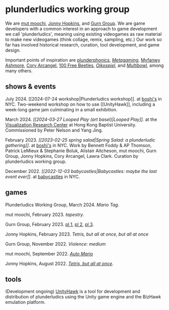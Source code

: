 # plunderludics working group
We are [mut moochi](https://twitter.com/mutmedia), [Jonny Hopkins](https://twitter.com/jwhopkin), and [Gurn Group](https://twitter.com/gurnburial). We are game developers with a common interest in an approach to game development we call 'plunderludics', meaning using existing videogames as raw material to make new videogames (think collage, remix, sampling, etc.) Our work so far has involved historical research, curation, tool development, and game design. 

Important points of inspiration are [plunderphonics](https://plunderphonics.com/xhtml/xplunder.html), [*Metagaming*](https://www.upress.umn.edu/book-division/books/metagaming), [Myfanwy Ashmore](https://myfanwy.ca/html/mario.html), [Cory Arcangel](https://coryarcangel.com/things-i-made/2004-003-super-slow-tetris), [100 Free Beetles](https://www.glorioustrainwrecks.com/node/10585), [*Oikospiel*](https://dkoikos.itch.io/oikospiel), and [*Multibowl*](http://www.foddy.net/2016/08/multibowl/), among many others.

## shows & events
July 2024. [[2024-07-24 workshop|Plunderludics workshop]]. at [boshi's](https://boshis-place.github.io/) in NYC. Two-weekend workshop on how to use [[UnityHawk]], including a week-long game jam culminating in a small exhibition.

March 2024. *[[2024-03-27 Looped Play (art basel)|Looped Play]].* at the [Visualization Research Center](https://vrc.hkbu.edu.hk/) at Hong Kong Baptist University. Commissioned by Peter Nelson and Yang Jing.

February 2023. *[[2023-02-25 spring salad|Spring Salad: a plunderludic gathering]]*. at [boshi's](https://boshis-place.github.io/) in NYC. Work by Bennett Foddy & AP Thomson, Patrick LeMieux & Stephanie Boluk, Alistair Aitcheson, mut moochi, Gurn Group, Jonny Hopkins, Cory Arcangel, Lawra Clark. Curation by plunderludics working group.

December 2022. *[[2022-12-03 babycastles|Babycastles: maybe the last event ever]]*. at [babycastles](https://www.babycastles.com/) in NYC.

## games
Plunderludics Working Group, March 2024. *Mario Tag*.

mut moochi, February 2023. *tapestry*.

Gurn Group, February 2023. [pl 1](https://gurnburial.itch.io/pl-1), [pl 2](https://gurnburial.itch.io/pl-2), [pl 3](https://gurnburial.itch.io/pl-3).

Jonny Hopkins, February 2023. *Tetris, but all at once, but all at once*

Gurn Group, November 2022. *Violence: medium*

mut moochi, September 2022. [*Auto Mario*](https://nes.mut.media/goodluck.html)

Jonny Hopkins, August 2022. [*Tetris, but all at once*](https://jwhop.itch.io/tetris-but-all-at-once-public-version).
## tools
(Development ongoing) [UnityHawk](https://github.com/plunderludics/unity-hawk) is a tool for development and distribution of plunderludics using the Unity game engine and the BizHawk emulation platform.